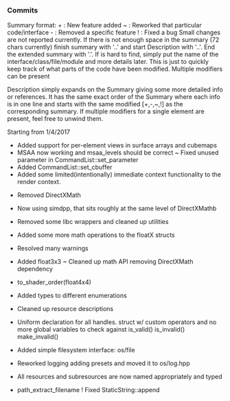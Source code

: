 ### Commits
Summary format:
+<name> : New feature added
~<name> : Reworked that particular code/interface
-<name> : Removed a specific feature
!<name> : Fixed a bug
Small changes are not reported currently. If there is not enough space in the summary
(72 chars currently) finish summary with '..' and start Description with '..'. 
End the extended summary with '.'. If <name> is hard to find, simply put the name
of the interface/class/file/module and more details later. This is just to quickly
keep track of what parts of the code have been modified. Multiple modifiers can be 
present

Description simply expands on the Summary giving some more detailed info or references.
It has the same exact order of the Summary where each info is in one line and starts
with the same modified [+,-,~,!] as the corresponding summary. If multiple modifiers 
for a single element are present, feel free to unwind them.

Starting from 1/4/2017

+ Added support for per-element views in surface arrays and cubemaps
+ MSAA now working and msaa_levels should be correct
~ Fixed unused parameter in CommandList::set_parameter
+ Added CommandList::set_cbuffer
+ Added some limited(intentionally) immediate context functionality to the render context.
- Removed DirectXMath 
+ Now using simdpp, that sits roughly at the same level of DirectXMathb 
- Removed some libc wrappers and cleaned up utilities

+ Added some more math operations to the floatX structs
- Resolved many warnings
+ Added float3x3 
~ Cleaned up math API removing DirectXMath dependency
+ to_shader_order(float4x4)
+ Added types to different enumerations
+ Cleaned up resource descriptions
+ Uniform declaration for all handles. struct w/ custom operators and no more global variables to check against is_valid() is_invalid() make_invalid()
+ Added simple filesystem interface: os/file
+ Reworked logging adding presets and moved it to os/log.hpp

+ All resources and subresources are now named appropriately and typed
+ path_extract_filename
! Fixed StaticString::append
